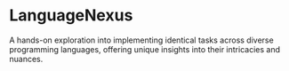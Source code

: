 # LanguageNexus
A hands-on exploration into implementing identical tasks across diverse programming languages, offering unique insights into their intricacies and nuances.
